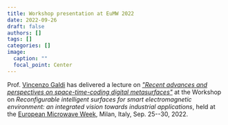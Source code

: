 ```yaml
---
title: Workshop presentation at EuMW 2022
date: 2022-09-26
draft: false
authors: []
tags: []
categories: []
image:
  caption: ""
  focal_point: Center
---
```

Prof. [Vincenzo Galdi](/author/vincenzo-galdi) has delivered a lecture on *["Recent advances and perspectives on space-time-coding digital metasurfaces"](/publication/galdi-eu-mw-2022/)* at the Workshop on *Reconfigurable intelligent surfaces for smart electromagnetic environment: an integrated vision towards industrial applications*, held at the [European Microwave Week](https://www.eumweek.com/archive/eumweek2022/www.eumweek.com/index.html), Milan, Italy, Sep. 25--30, 2022.
